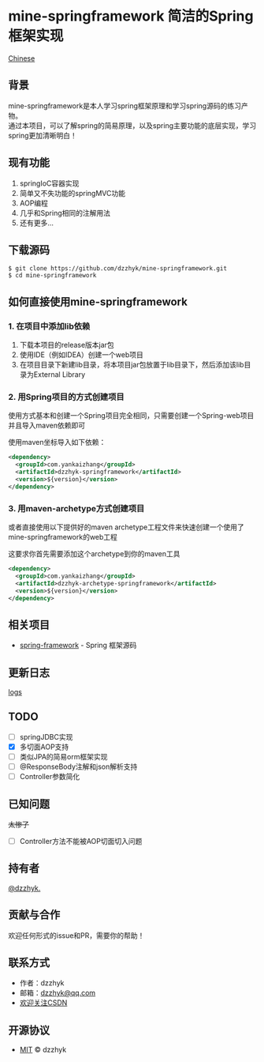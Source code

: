 # mine-springframework 简洁的Spring框架实现

[Chinese](./README_zh_CN.md)

## 背景

mine-springframework是本人学习spring框架原理和学习spring源码的练习产物。  
通过本项目，可以了解spring的简易原理，以及spring主要功能的底层实现，学习spring更加清晰明白！

## 现有功能

1. springIoC容器实现
2. 简单又不失功能的springMVC功能
3. AOP编程
4. 几乎和Spring相同的注解用法
5. 还有更多...

## 下载源码

```shell script
$ git clone https://github.com/dzzhyk/mine-springframework.git
$ cd mine-springframework
```

## 如何直接使用mine-springframework

### 1. 在项目中添加lib依赖

1. 下载本项目的release版本jar包
2. 使用IDE（例如IDEA）创建一个web项目
3. 在项目目录下新建lib目录，将本项目jar包放置于lib目录下，然后添加该lib目录为External Library

### 2. 用Spring项目的方式创建项目
使用方式基本和创建一个Spring项目完全相同，只需要创建一个Spring-web项目并且导入maven依赖即可

使用maven坐标导入如下依赖：

```xml
<dependency>
  <groupId>com.yankaizhang</groupId>
  <artifactId>dzzhyk-springframework</artifactId>
  <version>${version}</version>
</dependency>
```
### 3. 用maven-archetype方式创建项目
或者直接使用以下提供好的maven archetype工程文件来快速创建一个使用了mine-springframework的web工程

这要求你首先需要添加这个archetype到你的maven工具

```xml
<dependency>
  <groupId>com.yankaizhang</groupId>
  <artifactId>dzzhyk-archetype-springframework</artifactId>
  <version>${version}</version>
</dependency>
```

## 相关项目

- [spring-framework](https://github.com/spring-projects/spring-framework) - Spring 框架源码

## 更新日志
[logs](./UPDATE.md)

## TODO

- [ ] springJDBC实现
- [x] 多切面AOP支持
- [ ] 类似JPA的简易orm框架实现
- [ ] @ResponseBody注解和json解析支持
- [ ] Controller参数简化

## 已知问题
~~太惨了~~
- [ ] Controller方法不能被AOP切面切入问题


## 持有者

[@dzzhyk.](https://github.com/dzzhyk)

## 贡献与合作

欢迎任何形式的issue和PR，需要你的帮助！

## 联系方式

- 作者：dzzhyk
- 邮箱：dzzhyk@qq.com
- [欢迎关注CSDN](https://dzzhyk.blog.csdn.net/)

## 开源协议

- [MIT](./LICENSE) © dzzhyk
